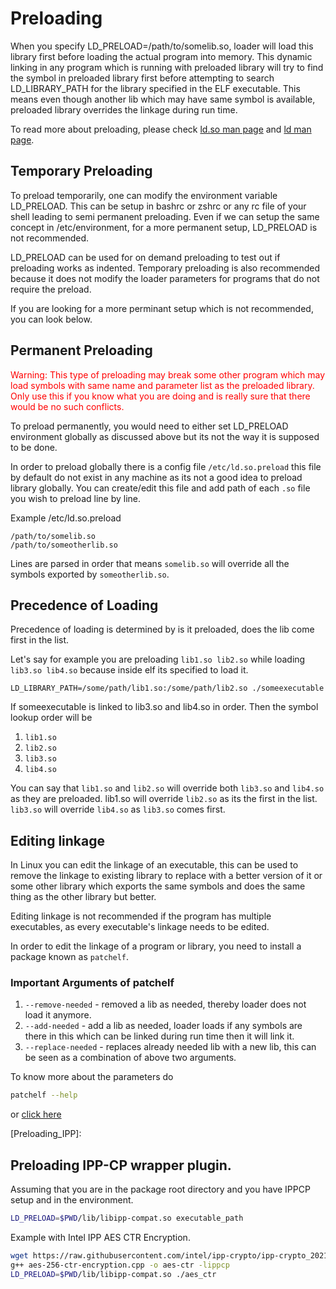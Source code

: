# Preloading

When you specify LD_PRELOAD=/path/to/somelib.so, loader will load this library first before loading the actual program into memory. This dynamic linking in any program which is running with preloaded library will try to find the symbol in preloaded library first before attempting to search LD_LIBRARY_PATH for the library specified in the ELF executable. This means even though another lib which may have same symbol is available, preloaded library overrides the linkage during run time.

To read more about preloading, please check [ld.so man page](https://man7.org/linux/man-pages/man8/ld.so.8.html) and [ld man page](https://linux.die.net/man/1/ld).

## Temporary Preloading

To preload temporarily, one can modify the environment variable LD_PRELOAD. This can be setup in bashrc or zshrc or any rc file of your shell leading to semi permanent preloading. Even if we can setup the same concept  in /etc/environment, for a more permanent setup, LD_PRELOAD is not recommended.

LD_PRELOAD can be used for on demand preloading to test out if preloading works as indented. Temporary preloading is also recommended because it does not modify the loader parameters for programs that do not require the preload.

If you are looking for a more perminant setup which is not recommended, you can look below.

## Permanent Preloading

<font color="red">Warning: This type of preloading may break some other program which may load symbols with same name and parameter list as the preloaded library. Only use this if you know what you are doing and is really sure that there would be no such conflicts.</font>

To preload permanently, you would need to either set LD_PRELOAD environment globally as discussed above but its not the way it is supposed to be done.

In order to preload globally there is a config file `/etc/ld.so.preload` this file by default do not exist in any machine as its not a good idea to preload library globally. You can create/edit this file and add path of each `.so` file you wish to preload line by line.

Example /etc/ld.so.preload

```config
/path/to/somelib.so
/path/to/someotherlib.so
```

Lines are parsed in order that means `somelib.so` will override all the symbols exported by `someotherlib.so`. 

## Precedence of Loading

Precedence of loading is determined by is it preloaded, does the lib come first in the list.

Let's say for example you are preloading `lib1.so lib2.so` while loading `lib3.so lib4.so` because inside elf its specified to load it.

`LD_LIBRARY_PATH=/some/path/lib1.so:/some/path/lib2.so ./someexecutable`

If someexecutable is linked to lib3.so and lib4.so in order. Then the symbol lookup order will be

1) `lib1.so`
2) `lib2.so`
3) `lib3.so`
4) `lib4.so`

You can say that `lib1.so` and `lib2.so` will override both `lib3.so` and `lib4.so` as they are preloaded. lib1.so will override `lib2.so` as its the first in the list. `lib3.so` will override `lib4.so` as `lib3.so` comes first.

## Editing linkage

In Linux you can edit the linkage of an executable,  this can be used to remove the linkage to existing library to replace with a better version of it or some other library which exports the same symbols and does the same thing as the other library but better.

Editing linkage is not recommended if the program has multiple executables, as every executable's linkage needs to be edited.

In order to edit the linkage of a program or library, you need to install a package known as `patchelf`. 

### Important Arguments of patchelf

1. `--remove-needed` - removed a lib as needed, thereby loader does not load it anymore.
2. `--add-needed` - add a lib as needed, loader loads if any symbols are there in this which can be linked during run time then it will link it.
3. `--replace-needed` - replaces already needed lib with a new lib, this can be seen as a combination of above two arguments.

To know more about the parameters do

```bash
patchelf --help
```

or [click here](https://man.archlinux.org/man/community/patchelf/patchelf.1.en)

[Preloading_IPP]:

## Preloading IPP-CP wrapper plugin.

Assuming that you are in the package root directory and you have IPPCP setup and in the environment.

```bash
LD_PRELOAD=$PWD/lib/libipp-compat.so executable_path
```

Example with Intel IPP AES CTR Encryption.

```bash
wget https://raw.githubusercontent.com/intel/ipp-crypto/ipp-crypto_2021_6/examples/aes/aes-256-ctr-encryption.cpp -O aes-256-ctr-encryption.cpp
g++ aes-256-ctr-encryption.cpp -o aes-ctr -lippcp
LD_PRELOAD=$PWD/lib/libipp-compat.so ./aes_ctr
```

